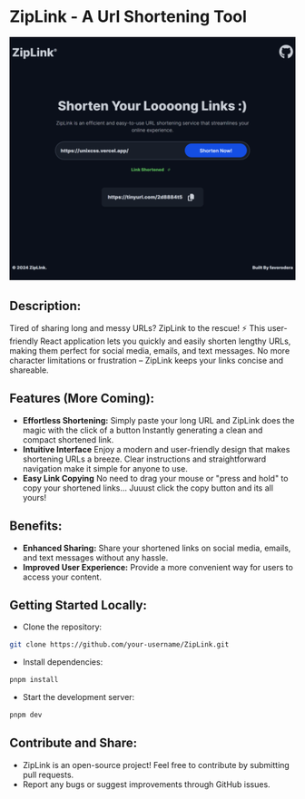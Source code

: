 # ZipLink - A Url Shortening Tool

![ZipLink Screenshot](./assets/images/ziplink.png)

###

###

## Description:

Tired of sharing long and messy URLs? ZipLink to the rescue! ⚡ This user-friendly React application lets you quickly and easily shorten lengthy URLs, making them perfect for social media, emails, and text messages. No more character limitations or frustration – ZipLink keeps your links concise and shareable.

###

###

## Features (More Coming):

- **Effortless Shortening:** Simply paste your long URL and ZipLink does the magic with the click of a button Instantly generating a clean and compact shortened link.
- **Intuitive Interface** Enjoy a modern and user-friendly design that makes shortening URLs a breeze. Clear instructions and straightforward navigation make it simple for anyone to use.
- **Easy Link Copying** No need to drag your mouse or "press and hold" to copy your shortened links... Juuust click the copy button and its all yours!

###

###

## Benefits:

- **Enhanced Sharing:** Share your shortened links on social media, emails, and text messages without any hassle.
- **Improved User Experience:** Provide a more convenient way for users to access your content.

###

###

## Getting Started Locally:

- Clone the repository:

```bash
git clone https://github.com/your-username/ZipLink.git
```

- Install dependencies:

```bash
pnpm install
```

- Start the development server:

```bash
pnpm dev
```

###

###

## Contribute and Share:

- ZipLink is an open-source project! Feel free to contribute by submitting pull requests.
- Report any bugs or suggest improvements through GitHub issues.

###
